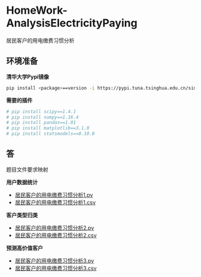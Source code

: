 # HomeWork-AnalysisElectricityPaying

居民客户的用电缴费习惯分析

## 环境准备

**清华大学Pypi镜像**

```bash
pip install <package>==version -i https://pypi.tuna.tsinghua.edu.cn/simple some-package
```

**需要的插件**

```bash
# pip install scipy==1.4.1
# pip install numpy==1.16.4
# pip install pandas==1.01
# pip install matplotlib==3.1.0
# pip install statsmodels==0.10.0
```

## 答

题目文件要求映射

**用户数据统计**

- [居民客户的用电缴费习惯分析1.py](02_提取用户数据.py)
- [居民客户的用电缴费习惯分析1.csv](output/user.csv)

**客户类型归类**

- [居民客户的用电缴费习惯分析2.py](04_总结分析结果.py)
- [居民客户的用电缴费习惯分析2.csv](output/summary.csv)

**预测高价值客户**

- [居民客户的用电缴费习惯分析3.py](06_预测高价值客户.py)
- [居民客户的用电缴费习惯分析3.csv](output/predict.csv)
